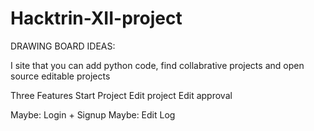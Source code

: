 # Hacktrin-XII-project
DRAWING BOARD
IDEAS:

I site that you can add python code, find collabrative projects and open source editable projects

Three Features
Start Project
Edit project
Edit approval

Maybe: Login + Signup
Maybe: Edit Log